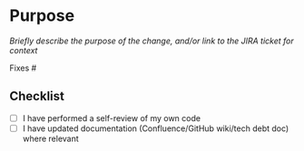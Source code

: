 # Purpose

_Briefly describe the purpose of the change, and/or link to the JIRA ticket for context_

Fixes #

## Checklist

* [ ] I have performed a self-review of my own code
* [ ] I have updated documentation (Confluence/GitHub wiki/tech debt doc) where relevant

